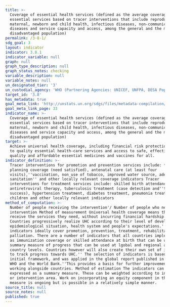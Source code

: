 ```yaml
---
title: >-
  Coverage of essential health services (defined as the average coverage of
  essential services based on tracer interventions that include reproductive,
  maternal, newborn and child health, infectious diseases, non-communicable
  diseases and service capacity and access, among the general and the most
  disadvantaged population)
permalink: /3-8-1/
sdg_goal: 3
layout: indicator
indicator: 3.8.1
indicator_variable: null
graph: null
graph_type_description: null
graph_status_notes: checking
variable_description: null
variable_notes: null
un_designated_tier: '3'
un_custodial_agency: 'WHO (Partnering Agencies: UNICEF, UNFPA, DESA Population Divison)'
target_id: '3.8'
has_metadata: true
goal_meta_link: 'http://unstats.un.org/sdgs/files/metadata-compilation/Metadata-Goal-3.pdf'
goal_meta_link_page: 33
indicator_name: >-
  Coverage of essential health services (defined as the average coverage of
  essential services based on tracer interventions that include reproductive,
  maternal, newborn and child health, infectious diseases, non-communicable
  diseases and service capacity and access, among the general and the most
  disadvantaged population)
target: >-
  Achieve universal health coverage, including financial risk protection, access
  to quality essential health-care services and access to safe, effective,
  quality and affordable essential medicines and vaccines for all.
indicator_definition: >-
  Tracer interventions for promotion and prevention services include: family
  planning coverage (need satisfied), antenatal care (at least four
  visits),''vaccination, non_use of tobacco, improved water source, adequate
  sanitation'' and other locally relevant coverage indicators Tracer
  interventions for treatment services include: skilled birth attendance,
  antiretroviral therapy, tuberculosis treatment (case detection and''treatment
  success), hypertension treatment, diabetes treatment, pneumonia treatment in
  children and other locally relevant indicators
method_of_computation: >-
  Number of people receiving the intervention'/ Number of people who need the
  intervention Method of measurement Universal health coverage means that people
  receive the services they need, without incurring financial hardship.
  Countries progressively realize UHC according to their level of development,
  epidemiological situation, health system and people's expectations.''The
  indicators ideally cover promotion, prevention, treatment, rehabilitation and
  palliation. There are a number of indicators that all countries implement such
  as immunization coverage or skilled attendance at birth that can be used for a
  summary measure of progress that can be used at lgobal and regional and
  country levels. Countries however will also create their own set of indicators
  to track progress towards UHC.'' The selection of indicators is based on the
  initial framework, and was applied in the global report published in 2015 by
  WHO and the World Bank.''This provides a basis for further improvements
  working alongside countries. Method of estimation The indicators can be
  expressed as a summary measure. These can be weighted according to indicator,
  or intervention area. Work on incorporating an equity component in the summary
  measure is ongoing but is possible in a relatively simple manner.
source_title: null
source_notes: null
published: true
---
```

